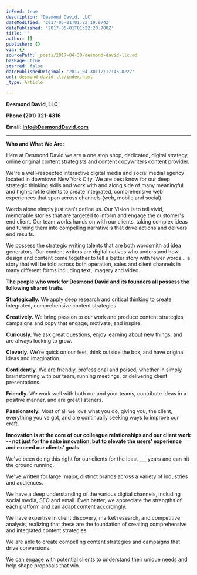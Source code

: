 ```yaml
---
inFeed: true
description: 'Desmond David, LLC'
dateModified: '2017-05-01T01:22:19.974Z'
datePublished: '2017-05-01T01:22:20.700Z'
title: ''
author: []
publisher: {}
via: {}
sourcePath: _posts/2017-04-30-desmond-david-llc.md
hasPage: true
starred: false
datePublishedOriginal: '2017-04-30T17:17:45.822Z'
url: desmond-david-llc/index.html
_type: Article

---
```

**Desmond David, LLC**

**Phone (201) 321-4316**

**Email: [Info@DesmondDavid.com][0]**

****

**Who and What We Are:**

Here at Desmond David we are a one stop shop, dedicated, digital strategy, online original content strategists and content copywriters content provider. 

We're a well-respected interactive digital media and social medial agency located in downtown New York City.  We are best know for our deep strategic thinking skills and work with and along side of  many meaningful and high-profile clients to create integrated, comprehensive web experiences that span across channels (web, mobile and social).

Words alone simply just can't define us.  Our Vision is to tell vivid, memorable stories that are targeted to inform and engage the customer's end client. Our team works hands on with our clients, taking complex ideas and turning them into compelling narrative s that drive actions and delivers end results.

We possess the strategic writing talents that are both wordsmith ad idea generators.  Our content writers are digital natives who understand how design and content come together to tell a better story with fewer words... a story that will be told across both operation, sales and client channels in many different forms including text, imagery and video.

**The people who work for Desmond David and its founders all possess the following shared traits.**

**Strategically.** We apply deep research and critical thinking to create integrated, comprehensive content strategies.

**Creatively.** We bring passion to our work and produce content strategies, campaigns and copy that engage, motivate, and inspire.

**Curiously.** We ask great questions, enjoy learning about new things, and are always looking to grow.

**Cleverly.** We're quick on our feet, think outside the box, and have original ideas and imagination.

**Confidently.** We are friendly, professional and poised, whether in simply brainstorming with our team, running meetings, or delivering client presentations.

**Friendly.** We work well with both our and your teams, contribute ideas in a positive manner, and are great listeners.

**Passionately.** Most of all we love what you do, giving you, the client, everything you've got, and are continually seeking ways to improve our craft.

**Innovation is at the core of our colleague relationships and our client work -- not just for the sake innovation, but to elevate the users' experience and exceed our clients' goals.**

We've been doing this right for our clients for the least \_\_\_ years and can hit the ground running.

We've written for large. major, distinct brands across a variety of industries and audiences.

We have a deep understanding of the various digital channels, including social media, SEO and email. Even better, we appreciate the strengths of each platform and can adapt content accordingly.

We have expertise in client discovery, market research, and competitive analysis, realizing that these are the foundation of creating comprehensive and integrated content strategies.

We are able to create compelling content strategies and campaigns that drive conversions.

We can engage with potential clients to understand their unique needs and help shape proposals that win.

[0]: mailto:Info@DesmondDavid.com